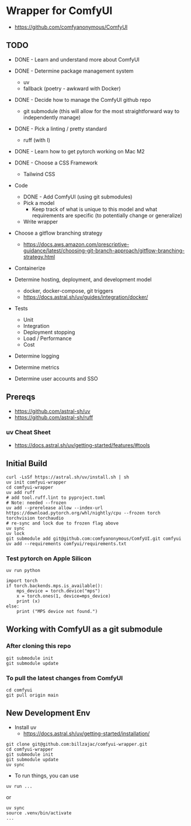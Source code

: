 # Wrapper for ComfyUI

* https://github.com/comfyanonymous/ComfyUI

## TODO

* DONE - Learn and understand more about ComfyUI
* DONE - Determine package management system
    * uv
    * fallback (poetry - awkward with Docker)
* DONE - Decide how to manage the ComfyUI github repo
    * git submodule (this will allow for the most straightforward way to independently manage)
* DONE - Pick a linting / pretty standard
    * ruff (with I)
* DONE - Learn how to get pytorch working on Mac M2
* DONE - Choose a CSS Framework
    * Tailwind CSS
* Code
    * DONE - Add ComfyUI (using git submodules)
    * Pick a model
        * Keep track of what is unique to this model and what requirements are specific (to potentially change or generalize)
    * Write wrapper

* Choose a gitflow branching strategy
    * https://docs.aws.amazon.com/prescriptive-guidance/latest/choosing-git-branch-approach/gitflow-branching-strategy.html
* Containerize
* Determine hosting, deployment, and development model
    * docker, docker-compose, git triggers
    * https://docs.astral.sh/uv/guides/integration/docker/
* Tests
    * Unit
    * Integration
    * Deployment stopping
    * Load / Performance
    * Cost
* Determine logging
* Determine metrics
* Determine user accounts and SSO


## Prereqs

* https://github.com/astral-sh/uv
* https://github.com/astral-sh/ruff

### uv Cheat Sheet

* https://docs.astral.sh/uv/getting-started/features/#tools


## Initial Build

```
curl -LsSf https://astral.sh/uv/install.sh | sh
uv init comfyui-wrapper
cd comfyui-wrapper
uv add ruff
# add tool.ruff.lint to pyproject.toml
# Note: needed --frozen
uv add --prerelease allow --index-url https://download.pytorch.org/whl/nightly/cpu --frozen torch torchvision torchaudio
# re-sync and lock due to frozen flag above
uv sync
uv lock
git submodule add git@github.com:comfyanonymous/ComfyUI.git comfyui
uv add --requirements comfyui/requirements.txt
```

### Test pytorch on Apple Silicon

```
uv run python

import torch
if torch.backends.mps.is_available():
    mps_device = torch.device("mps")
    x = torch.ones(1, device=mps_device)
    print (x)
else:
    print ("MPS device not found.")
```

## Working with ComfyUI as a git submodule

### After cloning this repo

```
git submodule init
git submodule update
```

### To pull the latest changes from ComfyUI

```
cd comfyui
git pull origin main
```

## New Development Env

* Install uv
    * https://docs.astral.sh/uv/getting-started/installation/

```
git clone git@github.com:billzajac/comfyui-wrapper.git
cd comfyui-wrapper
git submodule init
git submodule update
uv sync
```

* To run things, you can use

```
uv run ...
```

or 

```
uv sync
source .venv/bin/activate
...
```

